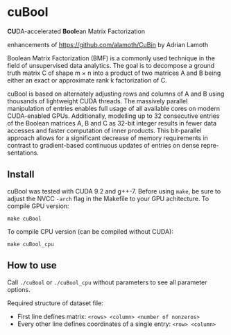 ﻿# cuBool
**CU**DA-accelerated **Bool**ean Matrix Factorization

enhancements of https://github.com/alamoth/CuBin by Adrian Lamoth

Boolean Matrix Factorization (BMF) is a commonly
used technique in the field of unsupervised data analytics. The
goal is to decompose a ground truth matrix C of shape m × n
into a product of two matrices A and B being either an exact
or approximate rank k factorization of C.

cuBool is based on alternately adjusting rows and columns
of A and B using thousands of lightweight CUDA threads. The
massively parallel manipulation of entries enables full usage of
all available cores on modern CUDA-enabled GPUs. Additionally,
modelling up to 32 consecutive entries of the Boolean matrices A,
B and C as 32-bit integer results in fewer data accesses and faster
computation of inner products. This bit-parallel approach allows
for a significant decrease of memory requirements in contrast
to gradient-based continuous updates of entries on dense repre-
sentations.


Install
-------
cuBool was tested with CUDA 9.2 and g++-7. Before using `make`, be sure to adjust the NVCC `-arch` flag in the Makefile to your GPU achitecture.
To compile GPU version:
```
make cuBool
```
To compile CPU version (can be compiled without CUDA):
```
make cuBool_cpu
```

How to use
----------
Call `./cuBool` or `./cuBool_cpu` without parameters to see all parameter options.

Required structure of dataset file:
- First line defines matrix: `<rows> <column> <number of nonzeros>`
- Every other line defines coordinates of a single entry: `<row> <column>`